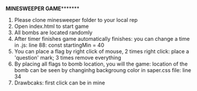 ********MINESWEEPER GAME***************

1. Please clone minesweeper folder to your local rep
2. Open index.html to start game
3. All bombs are located randomly
4. After timer finishes game automatically finishes: you can change a time in .js: line 88: const startingMin = 40
5. You can place a flag by right click of mouse, 2 times right click: place a 'question' mark; 3 times remove everything
6. By placing all flags to bomb location, you will the game: location of the bomb can be seen by changinhg backgroung color in saper.css file: line 34
7. Drawbcaks: first click can be in mine